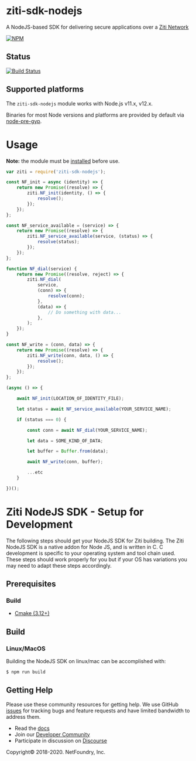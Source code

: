 # ziti-sdk-nodejs
A NodeJS-based SDK for delivering secure applications over a [Ziti Network](https://ziti.dev)

[![NPM](https://nodei.co/npm/ziti-sdk-nodejs.png?downloads=true&downloadRank=true)](https://nodei.co/npm/ziti-sdk-nodejs/)

## Status 
[![Build Status](https://travis-ci.org/netfoundry/ziti-sdk-nodejs.svg?branch=master)](https://travis-ci.org/netfoundry/ziti-sdk-nodejs)

## Supported platforms

The `ziti-sdk-nodejs` module works with Node.js v11.x, v12.x.

Binaries for most Node versions and platforms are provided by default via [node-pre-gyp](https://github.com/mapbox/node-pre-gyp).

# Usage

**Note:** the module must be [installed](#installing) before use.

``` js
var ziti = require('ziti-sdk-nodejs');

const NF_init = async (identity) => {
    return new Promise((resolve) => {
        ziti.NF_init(identity, () => {
            resolve();
        });
    });
};

const NF_service_available = (service) => {
    return new Promise((resolve) => {
        ziti.NF_service_available(service, (status) => {
            resolve(status);
        });
    });
};

function NF_dial(service) {
    return new Promise((resolve, reject) => {
        ziti.NF_dial(
            service,
            (conn) => {
                resolve(conn);
            },
            (data) => {
                // Do something with data...
            },
        );
    });
}

const NF_write = (conn, data) => {
    return new Promise((resolve) => {
        ziti.NF_write(conn, data, () => {
            resolve();
        });
    });
};

(async () => {

    await NF_init(LOCATION_OF_IDENTITY_FILE);

    let status = await NF_service_available(YOUR_SERVICE_NAME);

    if (status === 0) {

        const conn = await NF_dial(YOUR_SERVICE_NAME);

        let data = SOME_KIND_OF_DATA;

        let buffer = Buffer.from(data);

        await NF_write(conn, buffer);

        ...etc
    }

})();
```


# Ziti NodeJS SDK - Setup for Development

The following steps should get your NodeJS SDK for Ziti building. The Ziti NodeJS SDK is a native addon for Node JS,
and is written in C. C development is specific to your operating system and tool chain used. These steps should work 
properly for you but if your OS has variations you may need to adapt these steps accordingly.


## Prerequisites

### Build

* [Cmake (3.12+)](https://cmake.org/install/)


## Build

### Linux/MacOS

Building the NodeJS SDK on linux/mac can be accomplished with:

```bash
$ npm run build
```


Getting Help
------------
Please use these community resources for getting help. We use GitHub [issues](https://github.com/NetFoundry/ziti-sdk-nodejs/issues) 
for tracking bugs and feature requests and have limited bandwidth to address them.

- Read the [docs](https://netfoundry.github.io/ziti-doc/ziti/overview.html)
- Join our [Developer Community](https://developer.netfoundry.io)
- Participate in discussion on [Discourse](https://netfoundry.discourse.group/)


Copyright&copy; 2018-2020. NetFoundry, Inc.
